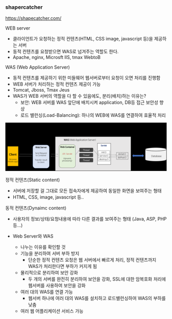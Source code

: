### shapercatcher
<a href="https://shapecatcher.com/">https://shapecatcher.com/</a>


WEB server
- 클라이언트가 요청하는 정적 컨텐츠(HTML, CSS image, javascript 등)을 제공하는 서버 
- 동적 컨텐츠를 요청받으면 WAS로 넘겨주는 역할도 한다.  
- Apache, nginx, Microsft IIS, tmax WebtoB

WAS (Web Application Server)
- 동적 컨텐츠를 제공하기 위한 미들웨어 웹서버로부터 요청이 오면 처리를 진행함  
- WEB 서버가 처리하는 정적 컨텐츠 제공이 가능 
- Tomcat, Jboss, Tmax Jeus  
- WAS가 WEB 서버의 역할을 다 할 수 있음에도, 분리(배치)하는 이유는?
  - 보안: WEB 서버를 WAS 앞단에 배치시켜 application, DB등 접근 보안성 향상
  - 로드 밸런싱(Load-Balancing): 하나의 WEB에 WAS를 연결하여 효율적 처리  

![](2023-07-12-17-40-49.png)

정적 컨텐츠(Static content)  
- 서버에 저장할 걸 그대로 모든 접속자에게 제공하여 동일한 화면을 보여주는 형태  
- HTML, CSS, image, javascript 등..

동적 컨텐츠(Dynaimc content)
- 사용자의 정보/상태/요청내용에 따라 다른 결과를 보여주는 형태 (Java, ASP, PHP 등...)  

- Web Server와 WAS  
  - 나누는 이유를 확인할 것
  - 기능을 분리하여 서버 부하 방지  
    - 단순한 정적 컨텐츠 요청은 웹 서버에서 빠르게 처리, 정적 컨텐츠까지 WAS가 처리한다면 부하가 커지게 됨  
  - 물리적으로 분리하여 보안 강화  
    - 두 개의 서버를 완전히 분리하여 보안을 강화, SSL에 대한 암복호화 처리에 웹서버를 사용하여 보안을 강화
  - 여러 대의 WAS를 연결 가능  
    - 웹서버 하나에 여러 대의 WAS를 설치하고 로드밸런싱하여 WAS의 부하를 낮춤  
  - 여러 웹 어플리케이션 서비스 가능  
